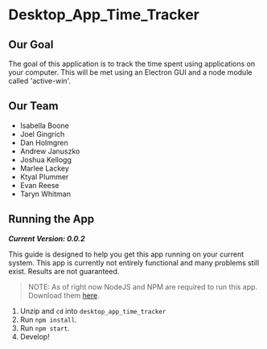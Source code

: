# Desktop_App_Time_Tracker

## **Our Goal**
<p>
The goal of this application is to track the time spent using applications on your computer. This will be met using an Electron GUI and a node module called 'active-win'.
</p>

## **Our Team**
 - Isabella Boone
 - Joel Gingrich
 - Dan Holmgren
 - Andrew Januszko
 - Joshua Kellogg
 - Marlee Lackey
 - Ktyal Plummer
 - Evan Reese
 - Taryn Whitman 

## **Running the App**
*****<p>Current Version: 0.0.2</p>*****

This guide is designed to help you get this app running on your current system. This app is currently not entirely functional and many problems still exist. Results are not guaranteed.

> NOTE: As of right now NodeJS and NPM are required to run this app. Download them [here](https://www.npmjs.com/get-npm).

1. Unzip and `cd` into `desktop_app_time_tracker`
2. Run `npm install`.
3. Run `npm start`.
4. Develop!
